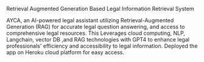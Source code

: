 Retrieval Augmented Generation Based Legal Information Retrieval
System

AYCA, an AI-powered legal assistant utilizing Retrieval-Augmented Generation (RAG) for accurate
legal question answering, and access to comprehensive legal resources.
This Leverages cloud computing, NLP, Langchain, vector DB ,and RAG technologies with GPT4 to enhance legal
professionals' efficiency and accessibility to legal information.
Deployed the app on Heroku cloud platform for easy access.

